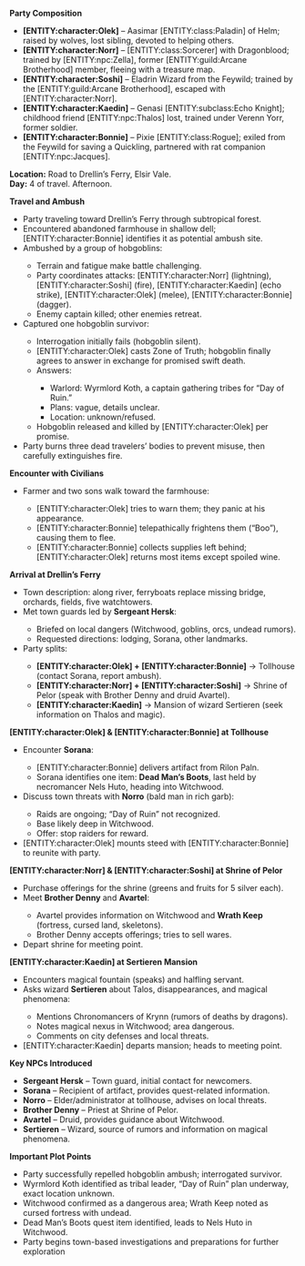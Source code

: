 <p><strong>Party Composition</strong></p>
<ul>
<li><strong>[ENTITY:character:Olek]</strong> &ndash; Aasimar [ENTITY:class:Paladin] of Helm; raised by wolves, lost sibling, devoted to helping others.</li>
<li><strong>[ENTITY:character:Norr]</strong> &ndash; [ENTITY:class:Sorcerer] with Dragonblood; trained by [ENTITY:npc:Zella], former [ENTITY:guild:Arcane Brotherhood] member, fleeing with a treasure map.</li>
<li><strong>[ENTITY:character:Soshi]</strong> &ndash; Eladrin Wizard from the Feywild; trained by the [ENTITY:guild:Arcane Brotherhood], escaped with [ENTITY:character:Norr].</li>
<li><strong>[ENTITY:character:Kaedin]</strong> &ndash; Genasi [ENTITY:subclass:Echo Knight]; childhood friend [ENTITY:npc:Thalos] lost, trained under Verenn Yorr, former soldier.</li>
<li><strong>[ENTITY:character:Bonnie]</strong> &ndash; Pixie [ENTITY:class:Rogue]; exiled from the Feywild for saving a Quickling, partnered with rat companion [ENTITY:npc:Jacques].</li>
</ul>
<p><strong>Location:</strong> Road to Drellin&rsquo;s Ferry, Elsir Vale.<br /><strong>Day:</strong> 4 of travel. Afternoon.</p>
<p><strong>Travel and Ambush</strong></p>
<ul>
<li>Party traveling toward Drellin&rsquo;s Ferry through subtropical forest.</li>
<li>Encountered abandoned farmhouse in shallow dell; [ENTITY:character:Bonnie] identifies it as potential ambush site.</li>
<li>Ambushed by a group of hobgoblins:</li>
<ul>
<li>Terrain and fatigue make battle challenging.</li>
<li>Party coordinates attacks: [ENTITY:character:Norr] (lightning), [ENTITY:character:Soshi] (fire), [ENTITY:character:Kaedin] (echo strike), [ENTITY:character:Olek] (melee), [ENTITY:character:Bonnie] (dagger).</li>
<li>Enemy captain killed; other enemies retreat.</li>
</ul>
<li>Captured one hobgoblin survivor:</li>
<ul>
<li>Interrogation initially fails (hobgoblin silent).</li>
<li>[ENTITY:character:Olek] casts Zone of Truth; hobgoblin finally agrees to answer in exchange for promised swift death.</li>
<li>Answers:</li>
<ul>
<li>Warlord: Wyrmlord Koth, a captain gathering tribes for &ldquo;Day of Ruin.&rdquo;</li>
<li>Plans: vague, details unclear.</li>
<li>Location: unknown/refused.</li>
</ul>
<li>Hobgoblin released and killed by [ENTITY:character:Olek] per promise.</li>
</ul>
<li>Party burns three dead travelers&rsquo; bodies to prevent misuse, then carefully extinguishes fire.</li>
</ul>
<p><strong>Encounter with Civilians</strong></p>
<ul>
<li>Farmer and two sons walk toward the farmhouse:</li>
<ul>
<li>[ENTITY:character:Olek] tries to warn them; they panic at his appearance.</li>
<li>[ENTITY:character:Bonnie] telepathically frightens them (&ldquo;Boo&rdquo;), causing them to flee.</li>
<li>[ENTITY:character:Bonnie] collects supplies left behind; [ENTITY:character:Olek] returns most items except spoiled wine.</li>
</ul>
</ul>
<p><strong>Arrival at Drellin&rsquo;s Ferry</strong></p>
<ul>
<li>Town description: along river, ferryboats replace missing bridge, orchards, fields, five watchtowers.</li>
<li>Met town guards led by <strong>Sergeant Hersk</strong>:</li>
<ul>
<li>Briefed on local dangers (Witchwood, goblins, orcs, undead rumors).</li>
<li>Requested directions: lodging, Sorana, other landmarks.</li>
</ul>
<li>Party splits:</li>
<ul>
<li><strong>[ENTITY:character:Olek] + [ENTITY:character:Bonnie]</strong> &rarr; Tollhouse (contact Sorana, report ambush).</li>
<li><strong>[ENTITY:character:Norr] + [ENTITY:character:Soshi]</strong> &rarr; Shrine of Pelor (speak with Brother Denny and druid Avartel).</li>
<li><strong>[ENTITY:character:Kaedin]</strong> &rarr; Mansion of wizard Sertieren (seek information on Thalos and magic).</li>
</ul>
</ul>
<p><strong>[ENTITY:character:Olek] &amp; [ENTITY:character:Bonnie] at Tollhouse</strong></p>
<ul>
<li>Encounter <strong>Sorana</strong>:</li>
<ul>
<li>[ENTITY:character:Bonnie] delivers artifact from Rilon Paln.</li>
<li>Sorana identifies one item: <strong>Dead Man&rsquo;s Boots</strong>, last held by necromancer Nels Huto, heading into Witchwood.</li>
</ul>
<li>Discuss town threats with <strong>Norro</strong> (bald man in rich garb):</li>
<ul>
<li>Raids are ongoing; &ldquo;Day of Ruin&rdquo; not recognized.</li>
<li>Base likely deep in Witchwood.</li>
<li>Offer: stop raiders for reward.</li>
</ul>
<li>[ENTITY:character:Olek] mounts steed with [ENTITY:character:Bonnie] to reunite with party.</li>
</ul>
<p><strong>[ENTITY:character:Norr] &amp; [ENTITY:character:Soshi] at Shrine of Pelor</strong></p>
<ul>
<li>Purchase offerings for the shrine (greens and fruits for 5 silver each).</li>
<li>Meet <strong>Brother Denny</strong> and <strong>Avartel</strong>:</li>
<ul>
<li>Avartel provides information on Witchwood and <strong>Wrath Keep</strong> (fortress, cursed land, skeletons).</li>
<li>Brother Denny accepts offerings; tries to sell wares.</li>
</ul>
<li>Depart shrine for meeting point.</li>
</ul>
<p><strong>[ENTITY:character:Kaedin] at Sertieren Mansion</strong></p>
<ul>
<li>Encounters magical fountain (speaks) and halfling servant.</li>
<li>Asks wizard <strong>Sertieren</strong> about Talos, disappearances, and magical phenomena:</li>
<ul>
<li>Mentions Chronomancers of Krynn (rumors of deaths by dragons).</li>
<li>Notes magical nexus in Witchwood; area dangerous.</li>
<li>Comments on city defenses and local threats.</li>
</ul>
<li>[ENTITY:character:Kaedin] departs mansion; heads to meeting point.</li>
</ul>
<p><strong>Key NPCs Introduced</strong></p>
<ul>
<li><strong>Sergeant Hersk</strong> &ndash; Town guard, initial contact for newcomers.</li>
<li><strong>Sorana</strong> &ndash; Recipient of artifact, provides quest-related information.</li>
<li><strong>Norro</strong> &ndash; Elder/administrator at tollhouse, advises on local threats.</li>
<li><strong>Brother Denny</strong> &ndash; Priest at Shrine of Pelor.</li>
<li><strong>Avartel</strong> &ndash; Druid, provides guidance about Witchwood.</li>
<li><strong>Sertieren</strong> &ndash; Wizard, source of rumors and information on magical phenomena.</li>
</ul>
<p><strong>Important Plot Points</strong></p>
<ul>
<li>Party successfully repelled hobgoblin ambush; interrogated survivor.</li>
<li>Wyrmlord Koth identified as tribal leader, &ldquo;Day of Ruin&rdquo; plan underway, exact location unknown.</li>
<li>Witchwood confirmed as a dangerous area; Wrath Keep noted as cursed fortress with undead.</li>
<li>Dead Man&rsquo;s Boots quest item identified, leads to Nels Huto in Witchwood.</li>
<li>Party begins town-based investigations and preparations for further exploration</li>
</ul>
